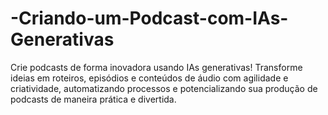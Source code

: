 # -Criando-um-Podcast-com-IAs-Generativas
Crie podcasts de forma inovadora usando IAs generativas! Transforme ideias em roteiros, episódios e conteúdos de áudio com agilidade e criatividade, automatizando processos e potencializando sua produção de podcasts de maneira prática e divertida.
